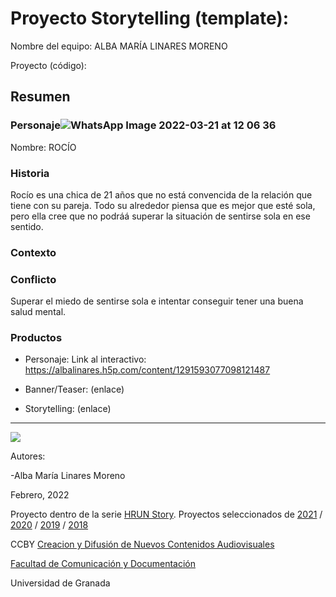 

# Proyecto Storytelling (template): 

Nombre del equipo: ALBA MARÍA LINARES MORENO 


Proyecto (código): 


## Resumen


### Personaje![WhatsApp Image 2022-03-21 at 12 06 36](https://user-images.githubusercontent.com/101641555/160386773-5e06c52b-3066-40b5-9b0b-051cc399d4ce.jpeg)




Nombre: ROCÍO


### Historia
Rocío es una chica de 21 años que no está convencida de la relación que tiene con su pareja. Todo su alrededor piensa que es mejor que esté sola, pero ella cree que no podráá superar la situación de sentirse sola en ese sentido. 

### Contexto


### Conflicto 
Superar el miedo de sentirse sola  e intentar conseguir tener una buena salud mental. 


### Productos

- Personaje: 
Link al interactivo: https://albalinares.h5p.com/content/1291593077098121487 

- Banner/Teaser:  (enlace) 

- Storytelling: (enlace) 

------
![](https://upload.wikimedia.org/wikipedia/commons/thumb/6/62/CC-BY-SA-Andere_Wikis_%28v%29.svg/200px-CC-BY-SA-Andere_Wikis_%28v%29.svg.png)


Autores:  
<!---
Incluir lista de personas del grupo 
Se puede añadir enlace a página personal de github o lo que se quiera...(optativo)
-->

-Alba María Linares Moreno   

<!---
Lista completa de emojis de markDown - https://gist.github.com/rxaviers/7360908) 
-->



Febrero, 2022

Proyecto dentro de la serie [HRUN Story](https://github.com/mgea/storytelling_21/blob/master/What_is_a_HRUN_story.md). 
Proyectos seleccionados de  [2021](https://github.com/mgea/storytelling/blob/master/2021/readme.md) / [2020](https://github.com/mgea/storytelling/blob/master/2020/readme.md)  / 
[2019](https://github.com/mgea/storytelling/blob/master/2019/readme.md) / [2018](https://github.com/mgea/storytelling/blob/master/2018/readme.md) 

CCBY [Creacion y Difusión de Nuevos Contenidos Audiovisuales](http://utopolis.ugr.es/medialab)

[Facultad de Comunicación y Documentación](http://fcd.ugr.es)

Universidad de Granada
